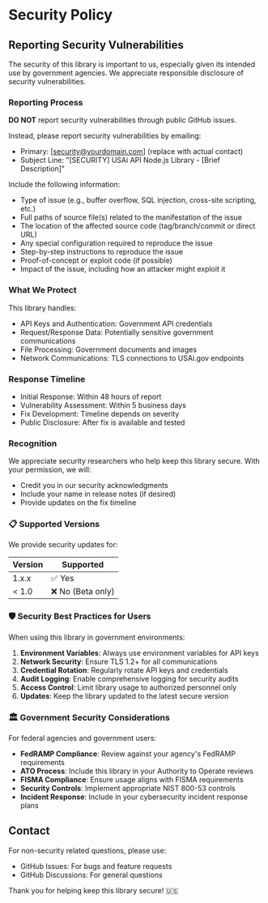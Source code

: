 # Security Policy

## Reporting Security Vulnerabilities

The security of this library is important to us, especially given its intended use by government agencies. We appreciate responsible disclosure of security vulnerabilities.

### Reporting Process

**DO NOT** report security vulnerabilities through public GitHub issues.

Instead, please report security vulnerabilities by emailing:
- Primary: [security@yourdomain.com] (replace with actual contact)
- Subject Line: "[SECURITY] USAi API Node.js Library - [Brief Description]"

Include the following information:
- Type of issue (e.g., buffer overflow, SQL injection, cross-site scripting, etc.)
- Full paths of source file(s) related to the manifestation of the issue
- The location of the affected source code (tag/branch/commit or direct URL)
- Any special configuration required to reproduce the issue
- Step-by-step instructions to reproduce the issue
- Proof-of-concept or exploit code (if possible)
- Impact of the issue, including how an attacker might exploit it

### What We Protect

This library handles:
- API Keys and Authentication: Government API credentials
- Request/Response Data: Potentially sensitive government communications
- File Processing: Government documents and images
- Network Communications: TLS connections to USAi.gov endpoints

### Response Timeline

- Initial Response: Within 48 hours of report
- Vulnerability Assessment: Within 5 business days
- Fix Development: Timeline depends on severity
- Public Disclosure: After fix is available and tested

### Recognition

We appreciate security researchers who help keep this library secure. With your permission, we will:
- Credit you in our security acknowledgments
- Include your name in release notes (if desired)
- Provide updates on the fix timeline

### 📋 Supported Versions

We provide security updates for:

| Version | Supported          |
| ------- | ------------------ |
| 1.x.x   | ✅ Yes            |
| < 1.0   | ❌ No (Beta only) |

### 🛡️ Security Best Practices for Users

When using this library in government environments:

1. **Environment Variables**: Always use environment variables for API keys
2. **Network Security**: Ensure TLS 1.2+ for all communications
3. **Credential Rotation**: Regularly rotate API keys and credentials
4. **Audit Logging**: Enable comprehensive logging for security audits
5. **Access Control**: Limit library usage to authorized personnel only
6. **Updates**: Keep the library updated to the latest secure version

### 🏛️ Government Security Considerations

For federal agencies and government users:

- **FedRAMP Compliance**: Review against your agency's FedRAMP requirements
- **ATO Process**: Include this library in your Authority to Operate reviews
- **FISMA Compliance**: Ensure usage aligns with FISMA requirements
- **Security Controls**: Implement appropriate NIST 800-53 controls
- **Incident Response**: Include in your cybersecurity incident response plans

## Contact

For non-security related questions, please use:
- GitHub Issues: For bugs and feature requests
- GitHub Discussions: For general questions

Thank you for helping keep this library secure! 🇺🇸
